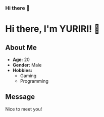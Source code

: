 ### Hi there 👋
# Hi there, I'm YURIRI! 👋

## About Me
- **Age:** 20
- **Gender:** Male
- **Hobbies:**
  - Gaming
  - Programming

## Message
Nice to meet you!

<!-- Feel free to customize this further with more sections or details -->

